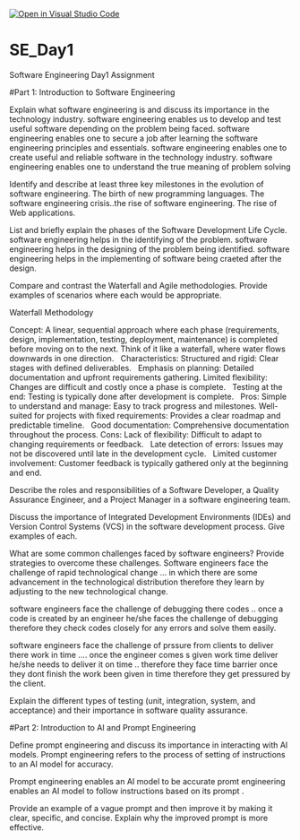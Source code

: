 [![Open in Visual Studio Code](https://classroom.github.com/assets/open-in-vscode-2e0aaae1b6195c2367325f4f02e2d04e9abb55f0b24a779b69b11b9e10269abc.svg)](https://classroom.github.com/online_ide?assignment_repo_id=18329155&assignment_repo_type=AssignmentRepo)
# SE_Day1
Software Engineering Day1 Assignment

#Part 1: Introduction to Software Engineering

Explain what software engineering is and discuss its importance in the technology industry.
software engineering enables us to develop and test useful software depending on the problem being faced.
software engineering enables one to secure a job after learning the software engineering principles and essentials.
software engineering enables one to create useful and reliable software in the technology industry.
software engineering enables one to understand the true meaning of problem solving 

Identify and describe at least three key milestones in the evolution of software engineering.
The birth of new programming languages.
The software engineering crisis..the rise of software engineering.
The rise of Web applications.


List and briefly explain the phases of the Software Development Life Cycle.
software engineering helps in the identifying of the problem.
software engineering helps in the designing  of the problem being identified.
software engineering helps in the implementing of software being craeted after the design.


Compare and contrast the Waterfall and Agile methodologies. Provide examples of scenarios where each would be appropriate.

Waterfall Methodology

Concept: A linear, sequential approach where each phase (requirements, design, implementation, testing, deployment, maintenance) is completed before moving on to the next. Think of it like a waterfall, where water flows downwards in one direction.   
Characteristics:
Structured and rigid: Clear stages with defined deliverables.   
Emphasis on planning: Detailed documentation and upfront requirements gathering.
Limited flexibility: Changes are difficult and costly once a phase is complete.   
Testing at the end: Testing is typically done after development is complete.   
Pros:
Simple to understand and manage: Easy to track progress and milestones.
Well-suited for projects with fixed requirements: Provides a clear roadmap and predictable timeline.   
Good documentation: Comprehensive documentation throughout the process.
Cons:
Lack of flexibility: Difficult to adapt to changing requirements or feedback.   
Late detection of errors: Issues may not be discovered until late in the development cycle.   
Limited customer involvement: Customer feedback is typically gathered only at the beginning and end.   


Describe the roles and responsibilities of a Software Developer, a Quality Assurance Engineer, and a Project Manager in a software engineering team.


Discuss the importance of Integrated Development Environments (IDEs) and Version Control Systems (VCS) in the software development process. Give examples of each.


What are some common challenges faced by software engineers? Provide strategies to overcome these challenges.
Software engineers face the challenge of rapid technological change ... in which there are some advancement in the technological distribution therefore they learn by adjusting to the new technological change.

software engineers face the challenge of debugging there codes .. once a code is created by an engineer he/she faces the challenge of debugging therefore they check  codes closely for any errors and solve them easily.

software engineers face the challenge of prssure from clients to deliver there work in time .... once the engineer comes s given work time deliver he/she needs to deliver it on time .. therefore they face time barrier once they dont finish the work been given in time therefore they get pressured by the client.

Explain the different types of testing (unit, integration, system, and acceptance) and their importance in software quality assurance.


#Part 2: Introduction to AI and Prompt Engineering


Define prompt engineering and discuss its importance in interacting with AI models.
Prompt engineering refers to the process of setting of instructions to an AI model for accuracy.

Prompt engineering enables an AI model to be accurate 
promt engineering enables an AI model to follow instructions based on its prompt .


Provide an example of a vague prompt and then improve it by making it clear, specific, and concise. Explain why the improved prompt is more effective.

